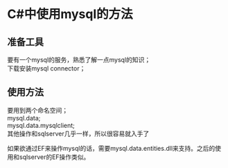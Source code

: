 # C#中使用mysql的方法
##  准备工具
要有一个mysql的服务，熟悉了解一点mysql的知识；  
下载安装mysql connector；
## 使用方法  
要用到两个命名空间；  
mysql.data;  
mysql.data.mysqlclient;  
其他操作和sqlserver几乎一样，所以很容易就入手了

如果欲通过EF来操作mysql的话，需要mysql.data.entities.dll来支持。之后的使用和sqlserver的EF操作类似。